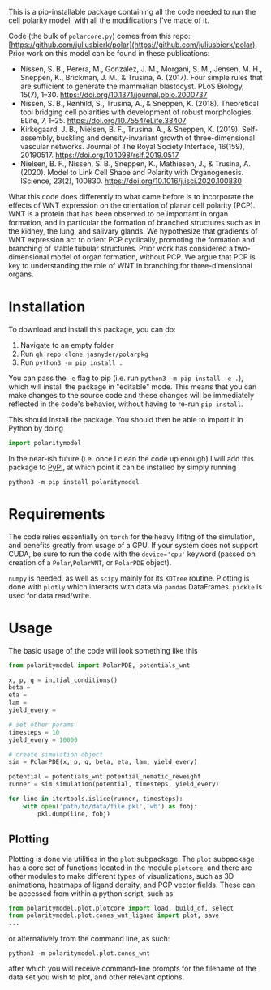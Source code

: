 This is a pip-installable package containing all the code needed to run the cell polarity model, with all the modifications I've made of it.

Code (the bulk of `polarcore.py`) comes from this repo: [https://github.com/juliusbierk/polar](https://github.com/juliusbierk/polar). Prior work on this model can be found in these publications:

 - Nissen, S. B., Perera, M., Gonzalez, J. M., Morgani, S. M., Jensen, M. H., Sneppen, K., Brickman, J. M., & Trusina, A. (2017). Four simple rules that are sufficient to generate the mammalian blastocyst. PLoS Biology, 15(7), 1–30. https://doi.org/10.1371/journal.pbio.2000737
 - Nissen, S. B., Rønhild, S., Trusina, A., & Sneppen, K. (2018). Theoretical tool bridging cell polarities with development of robust morphologies. ELife, 7, 1–25. https://doi.org/10.7554/eLife.38407
 - Kirkegaard, J. B., Nielsen, B. F., Trusina, A., & Sneppen, K. (2019). Self-assembly, buckling and density-invariant growth of three-dimensional vascular networks. Journal of The Royal Society Interface, 16(159), 20190517. https://doi.org/10.1098/rsif.2019.0517
 - Nielsen, B. F., Nissen, S. B., Sneppen, K., Mathiesen, J., & Trusina, A. (2020). Model to Link Cell Shape and Polarity with Organogenesis. IScience, 23(2), 100830. https://doi.org/10.1016/j.isci.2020.100830

What this code does differently to what came before is to incorporate the effects of WNT expression on the orientation of planar cell polarity (PCP). WNT is a protein that has been observed to be important in organ formation, and in particular the formation of branched structures such as in the kidney, the lung, and salivary glands. We hypothesize that gradients of WNT expression act to orient PCP cyclically, promoting the formation and branching of stable tubular structures. Prior work has considered a two-dimensional model of organ formation, without PCP. We argue that PCP is key to understanding the role of WNT in branching for three-dimensional organs.

# Installation
To download and install this package, you can do:
1. Navigate to an empty folder
2. Run `gh repo clone jasnyder/polarpkg`
3. Run `python3 -m pip install .`

You can pass the `-e` flag to pip (i.e. run `python3 -m pip install -e .`), which will install the package in "editable" mode. This means that you can make changes to the source code and these changes will be immediately reflected in the code's behavior, without having to re-run `pip install`.

This should install the package. You should then be able to import it in Python by doing
```python
import polaritymodel
```

In the near-ish future (i.e. once I clean the code up enough) I will add this package to [PyPI](https://pypi.org/), at which point it can be installed by simply running
```
python3 -m pip install polaritymodel
```

# Requirements
The code relies essentially on `torch` for the heavy lifitng of the simulation, and benefits greatly from usage of a GPU. If your system does not support CUDA, be sure to run the code with the `device='cpu'` keyword (passed on creation of a `Polar`,`PolarWNT`, or `PolarPDE` object).

`numpy` is needed, as well as `scipy` mainly for its `KDTree` routine. Plotting is done with `plotly` which interacts with data via `pandas` DataFrames. `pickle` is used for data read/write.

# Usage
The basic usage of the code will look something like this
```python
from polaritymodel import PolarPDE, potentials_wnt

x, p, q = initial_conditions()
beta =
eta =
lam =
yield_every =

# set other params
timesteps = 10
yield_every = 10000

# create simulation object
sim = PolarPDE(x, p, q, beta, eta, lam, yield_every)

potential = potentials_wnt.potential_nematic_reweight
runner = sim.simulation(potential, timesteps, yield_every)

for line in itertools.islice(runner, timesteps):
    with open('path/to/data/file.pkl','wb') as fobj:
        pkl.dump(line, fobj)
```

## Plotting

Plotting is done via utilities in the `plot` subpackage. The `plot` subpackage has a core set of functions located in the module `plotcore`, and there are other modules to make different types of visualizations, such as 3D animations, heatmaps of ligand density, and PCP vector fields. These can be accessed from within a python script, such as
```python
from polaritymodel.plot.plotcore import load, build_df, select
from polaritymodel.plot.cones_wnt_ligand import plot, save
...
```
or alternatively from the command line, as such:
```
python3 -m polaritymodel.plot.cones_wnt
```
after which you will receive command-line prompts for the filename of the data set you wish to plot, and other relevant options.